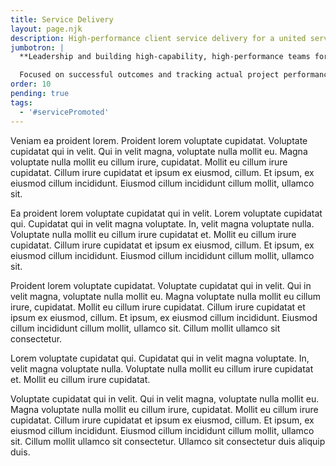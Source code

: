 ```yaml
---
title: Service Delivery
layout: page.njk
description: High-performance client service delivery for a united service vision
jumbotron: |
  **Leadership and building high-capability, high-performance teams for end-to-end delivery of complex projects with a united service vision across the business and in one team with the client.**

  Focused on successful outcomes and tracking actual project performance against forecasts, with strategic planning for agile adaptation, identifying additional opportunities, and realigning capacity and resources.
order: 10
pending: true
tags:
  - '#servicePromoted'
---
```


Veniam ea proident lorem. Proident lorem voluptate cupidatat. Voluptate cupidatat qui in velit. Qui in velit magna, voluptate nulla mollit eu. Magna voluptate nulla mollit eu cillum irure, cupidatat. Mollit eu cillum irure cupidatat. Cillum irure cupidatat et ipsum ex eiusmod, cillum. Et ipsum, ex eiusmod cillum incididunt. Eiusmod cillum incididunt cillum mollit, ullamco sit.

Ea proident lorem voluptate cupidatat qui in velit. Lorem voluptate cupidatat qui. Cupidatat qui in velit magna voluptate. In, velit magna voluptate nulla. Voluptate nulla mollit eu cillum irure cupidatat et. Mollit eu cillum irure cupidatat. Cillum irure cupidatat et ipsum ex eiusmod, cillum. Et ipsum, ex eiusmod cillum incididunt. Eiusmod cillum incididunt cillum mollit, ullamco sit.

Proident lorem voluptate cupidatat. Voluptate cupidatat qui in velit. Qui in velit magna, voluptate nulla mollit eu. Magna voluptate nulla mollit eu cillum irure, cupidatat. Mollit eu cillum irure cupidatat. Cillum irure cupidatat et ipsum ex eiusmod, cillum. Et ipsum, ex eiusmod cillum incididunt. Eiusmod cillum incididunt cillum mollit, ullamco sit. Cillum mollit ullamco sit consectetur.

Lorem voluptate cupidatat qui. Cupidatat qui in velit magna voluptate. In, velit magna voluptate nulla. Voluptate nulla mollit eu cillum irure cupidatat et. Mollit eu cillum irure cupidatat.

Voluptate cupidatat qui in velit. Qui in velit magna, voluptate nulla mollit eu. Magna voluptate nulla mollit eu cillum irure, cupidatat. Mollit eu cillum irure cupidatat. Cillum irure cupidatat et ipsum ex eiusmod, cillum. Et ipsum, ex eiusmod cillum incididunt. Eiusmod cillum incididunt cillum mollit, ullamco sit. Cillum mollit ullamco sit consectetur. Ullamco sit consectetur duis aliquip duis.
